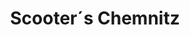 ---
title: "Scooter´s Chemnitz"
url: /chemnitz/scooter-s-chemnitz-zwickauer-strasse/
shop: Mieten
---